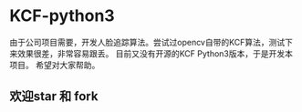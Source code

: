 # KCF-python3

由于公司项目需要，开发人脸追踪算法。尝试过opencv自带的KCF算法，测试下来效果很差，非常容易跟丢。
目前又没有开源的KCF Python3版本，于是开发本项目。
希望对大家帮助。

## 欢迎star 和 fork

